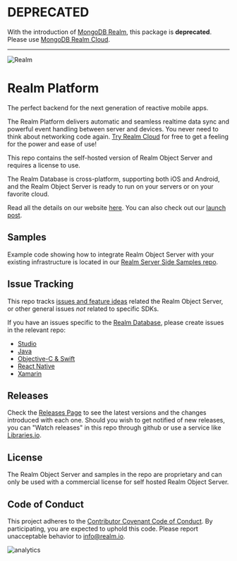 # DEPRECATED
With the introduction of [MongoDB Realm](https://www.mongodb.com/realm), this package is **deprecated**. Please use [MongoDB Realm Cloud](https://docs.mongodb.com/realm/).

------

![Realm](logo.png)

# Realm Platform

The perfect backend for the next generation of reactive mobile apps.

The Realm Platform delivers automatic and seamless realtime data sync and powerful event handling between server and devices. You never need to think about networking code again. [Try Realm Cloud](https://cloud.realm.io/) for free to get a feeling for the power and ease of use! 

This repo contains the self-hosted version of Realm Object Server and requires a license to use.

The Realm Database is cross-platform, supporting both iOS and Android, and the Realm Object Server is ready to run on your servers or on your favorite cloud.

Read all the details on our website [here](https://realm.io/products/realm-mobile-platform/).
You can also check out our [launch post](https://realm.io/news/introducing-realm-mobile-platform/).

## Samples

Example code showing how to integrate Realm Object Server with your existing infrastructure is located in our [Realm Server Side Samples repo](https://github.com/realm/realm-server-side-samples).

## Issue Tracking

This repo tracks [issues and feature ideas](https://github.com/realm/realm-mobile-platform/issues) related the Realm Object Server, or other general issues _not_ related to specific SDKs.

If you have an issues specific to the [Realm Database](https://realm.io/products/realm-database/), please create issues in the relevant repo:

* [Studio](https://github.com/realm/realm-studio/issues/new/choose)
* [Java](https://github.com/realm/realm-java/issues/new/choose)
* [Objective-C & Swift](https://github.com/realm/realm-cocoa/issues/new/choose)
* [React Native](https://github.com/realm/realm-js/issues/new/choose)
* [Xamarin](https://github.com/realm/realm-dotnet/issues/new/choose)

## Releases

Check the [Releases Page](https://github.com/realm/realm-mobile-platform/releases) to see the latest versions and the changes introduced with each one. 
Should you wish to get notified of new releases, you can "Watch releases" in this repo through github or use a service like [Libraries.io](https://libraries.io/npm/realm-object-server).

## License

The Realm Object Server and samples in the repo are proprietary and can only be used with a commercial license for self hosted Realm Object Server. 

## Code of Conduct

This project adheres to the [Contributor Covenant Code of Conduct](https://realm.io/conduct).
By participating, you are expected to uphold this code. Please report
unacceptable behavior to [info@realm.io](mailto:info@realm.io).

![analytics](https://ga-beacon.appspot.com/UA-50247013-2/realm-mobile-platform/README?pixel)
